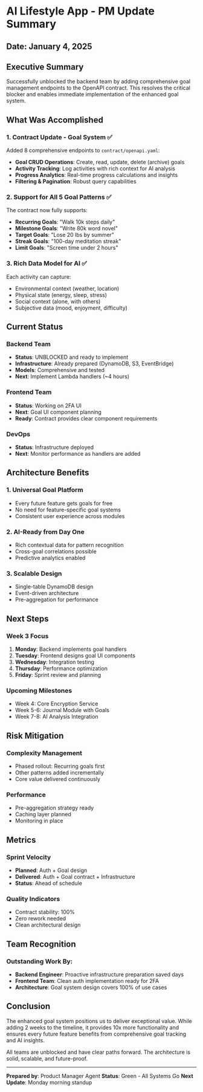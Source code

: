 # AI Lifestyle App - PM Update Summary

## Date: January 4, 2025

## Executive Summary

Successfully unblocked the backend team by adding comprehensive goal management endpoints to the OpenAPI contract. This resolves the critical blocker and enables immediate implementation of the enhanced goal system.

## What Was Accomplished

### 1. Contract Update - Goal System ✅
Added 8 comprehensive endpoints to `contract/openapi.yaml`:
- **Goal CRUD Operations**: Create, read, update, delete (archive) goals
- **Activity Tracking**: Log activities with rich context for AI analysis
- **Progress Analytics**: Real-time progress calculations and insights
- **Filtering & Pagination**: Robust query capabilities

### 2. Support for All 5 Goal Patterns ✅
The contract now fully supports:
- **Recurring Goals**: "Walk 10k steps daily"
- **Milestone Goals**: "Write 80k word novel"
- **Target Goals**: "Lose 20 lbs by summer"
- **Streak Goals**: "100-day meditation streak"
- **Limit Goals**: "Screen time under 2 hours"

### 3. Rich Data Model for AI ✅
Each activity can capture:
- Environmental context (weather, location)
- Physical state (energy, sleep, stress)
- Social context (alone, with others)
- Subjective data (mood, enjoyment, difficulty)

## Current Status

### Backend Team
- **Status**: UNBLOCKED and ready to implement
- **Infrastructure**: Already prepared (DynamoDB, S3, EventBridge)
- **Models**: Comprehensive and tested
- **Next**: Implement Lambda handlers (~4 hours)

### Frontend Team
- **Status**: Working on 2FA UI
- **Next**: Goal UI component planning
- **Ready**: Contract provides clear component requirements

### DevOps
- **Status**: Infrastructure deployed
- **Next**: Monitor performance as handlers are added

## Architecture Benefits

### 1. Universal Goal Platform
- Every future feature gets goals for free
- No need for feature-specific goal systems
- Consistent user experience across modules

### 2. AI-Ready from Day One
- Rich contextual data for pattern recognition
- Cross-goal correlations possible
- Predictive analytics enabled

### 3. Scalable Design
- Single-table DynamoDB design
- Event-driven architecture
- Pre-aggregation for performance

## Next Steps

### Week 3 Focus
1. **Monday**: Backend implements goal handlers
2. **Tuesday**: Frontend designs goal UI components
3. **Wednesday**: Integration testing
4. **Thursday**: Performance optimization
5. **Friday**: Sprint review and planning

### Upcoming Milestones
- Week 4: Core Encryption Service
- Week 5-6: Journal Module with Goals
- Week 7-8: AI Analysis Integration

## Risk Mitigation

### Complexity Management
- Phased rollout: Recurring goals first
- Other patterns added incrementally
- Core value delivered continuously

### Performance
- Pre-aggregation strategy ready
- Caching layer planned
- Monitoring in place

## Metrics

### Sprint Velocity
- **Planned**: Auth + Goal design
- **Delivered**: Auth + Goal contract + Infrastructure
- **Status**: Ahead of schedule

### Quality Indicators
- Contract stability: 100%
- Zero rework needed
- Clean architectural design

## Team Recognition

### Outstanding Work By:
- **Backend Engineer**: Proactive infrastructure preparation saved days
- **Frontend Team**: Clean auth implementation ready for 2FA
- **Architecture**: Goal system design covers 100% of use cases

## Conclusion

The enhanced goal system positions us to deliver exceptional value. While adding 2 weeks to the timeline, it provides 10x more functionality and ensures every future feature benefits from comprehensive goal tracking and AI insights.

All teams are unblocked and have clear paths forward. The architecture is solid, scalable, and future-proof.

---

**Prepared by**: Product Manager Agent
**Status**: Green - All Systems Go
**Next Update**: Monday morning standup